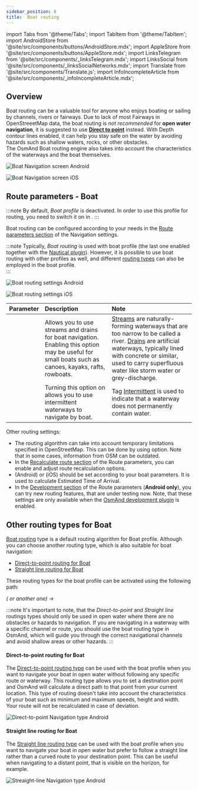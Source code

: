 ```yaml
---
sidebar_position: 8
title:  Boat routing
---
```


import Tabs from '@theme/Tabs';
import TabItem from '@theme/TabItem';
import AndroidStore from '@site/src/components/buttons/AndroidStore.mdx';
import AppleStore from '@site/src/components/buttons/AppleStore.mdx';
import LinksTelegram from '@site/src/components/_linksTelegram.mdx';
import LinksSocial from '@site/src/components/_linksSocialNetworks.mdx';
import Translate from '@site/src/components/Translate.js';
import InfoIncompleteArticle from '@site/src/components/_infoIncompleteArticle.mdx';

## Overview

Boat routing can be a valuable tool for anyone who enjoys boating or sailing by channels, rivers or fairways. Due to lack of most Fairways in OpenStreeetMap data,  the boat routing is *not recommended* for **open water navigation**, it is suggested to use **[Direct to point](#direct-to-point-routing-for-boat.md)** instead. With Depth contour lines enabled, it can help you stay safe on the water by avoiding hazards such as shallow waters, rocks, or other obstacles.  
The OsmAnd Boat routing engine also takes into account the characteristics of the waterways and the boat themselves.  

<Tabs groupId="operating-systems">

<TabItem value="android" label="Android"> 

![Boat Navigation screen Android](@site/static/img/navigation/boat/boat_navigation_android.png)

</TabItem>

<TabItem value="ios" label="iOS">  

![Boat Navigation screen iOS](@site/static/img/navigation/boat/boat_navigation_ios.png)  

</TabItem>

</Tabs>  

## Route parameters - Boat

:::note
By default, *Boat profile* is deactivated. In order to use this profile for routing, you need to switch it on in *<Translate android="true" ids="shared_string_menu,shared_string_settings,application_profiles"/>*.
:::

Boat routing can be configured according to your needs in the [Route parameters section](../../navigation/guidance/navigation-settings.md#navigation-type--route-parameters) of the Navigation settings.  

:::note
Typically, *Boat routing* is used with boat profile (the last one enabled together with the [Nautical plugin](../../plugins/nautical-charts.md)).  However, it is possible to use boat routing with other profiles as well, and different [routing types](#other-routing-types-for-boat) can also be employed in the boat profile.  
:::

<Tabs groupId="operating-systems">

<TabItem value="android" label="Android">


![Boat routing settings Android](@site/static/img/navigation/routing/boat_routing_andr.png)  

</TabItem>

<TabItem value="ios" label="iOS">

![Boat routing settings iOS](@site/static/img/navigation/routing/boat_routing_ios.png)  

</TabItem>

</Tabs>

| Parameter | Description | Note |
|:------------|:---------------|:---------------|
| *<Translate android="true" ids="routing_attr_allow_streams_name"/>* | Allows you to use streams and drains for boat navigation. Enabling this option may be useful for small boats such as canoes, kayaks, rafts, rowboats. |  [Streams](https://wiki.openstreetmap.org/wiki/Tag:waterway%3Dstream) are naturally-forming waterways that are too narrow to be called a river. [Drains](https://wiki.openstreetmap.org/wiki/Tag:waterway%3Ddrain) are artificial waterways, typically lined with concrete or similar, used to carry superfluous water like storm water or grey-discharge.|
| *<Translate android="true" ids="routing_attr_allow_intermittent_name"/>* |  Turning this option on allows you to use intermittent waterways to navigate by boat.   | Tag [Intermittent](https://wiki.openstreetmap.org/wiki/Key:intermittent) is used to indicate that a waterway does not permanently contain water.  |

Other routing settings:  
- The routing algorithm can take into account temporary limitations specified in OpenStreetMap. This can be done by using *[<Translate android="true" ids="temporary_conditional_routing"/>](../routing/osmand-routing.md#consider-temporary-limitations)* option. Note that in some cases, information from OSM can be outdated.  
- In the [Recalculate route section](../setup/route-navigation.md#route-recalculation) of the Route parameters, you can enable and adjust route recalculation options.
- *[<Translate android="true" ids="default_speed_setting_title"/>](../guidance/navigation-settings.md#default-speed--road-speeds)* (Android) or *[<Translate ios="true" ids="road_speeds"/>](../guidance/navigation-settings.md#default-speed--road-speeds)* (iOS) should be set according to your boat parameters. It is used to calculate Estimated Time of Arrival.
- In the [Development section](../routing/index.md#development-settings) of the Route parameters (**Android only**), you can try new routing features, that are under testing now. Note, that these settings are only available when the [OsmAnd development plugin](../../plugins/development.md) is enabled.

## Other routing types for Boat

[Boat routing](#route-parameters---boat) type is a default routing algorithm for Boat profile. Although you can choose another routing type, which is also suitable for boat navigation:  

 - [Direct-to-point routing for Boat](./boat-navigation.md#direct-to-point-routing-for-boat)
 - [Straight line routing for Boat](./boat-navigation.md#straight-line-routing-for-boat)

These routing types for the boat profile can be activated using the following path:

*<Translate android="true" ids="shared_string_menu,shared_string_settings,configure_profile"/> (<Translate android="true" ids="app_mode_boat"/> or another one) → <Translate android="true" ids="routing_settings_2,nav_type_hint"/>*

:::note
It's important to note, that the *Direct-to-point* and *Straight line* routings types should only be used in open water where there are no obstacles or hazards to navigation. If you are navigating in a waterway with a specific channel or route, you should use the boat routing type in OsmAnd, which will guide you through the correct navigational channels and avoid shallow areas or other hazards.
:::

#### Direct-to-point routing for Boat

The [Direct-to-point routing type](./direct-to-point-routing.md) can be used with the boat profile when you want to navigate your boat in open water without following any specific route or waterway. This routing type allows you to set a destination point and OsmAnd will calculate a direct path to that point from your current location. This type of routing doesn't take into account the characteristics of your boat such as minimum and maximum speeds, height and width. Your route will not be recalculated in case of deviation.

![Direct-to-point Navigation type Android](@site/static/img/navigation/boat/direct_navigation_type_android.png)

#### Straight line routing for Boat

The [Straight line routing type](./straight-line-routing) can be used with the boat profile when you want to navigate your boat in open water but prefer to follow a straight line rather than a curved route to your destination point. This can be useful when navigating to a distant point, that is visible on the horizon, for example.

![Streaight-line Navigation type Android](@site/static/img/navigation/boat/straight_navigation_type_android.png)

